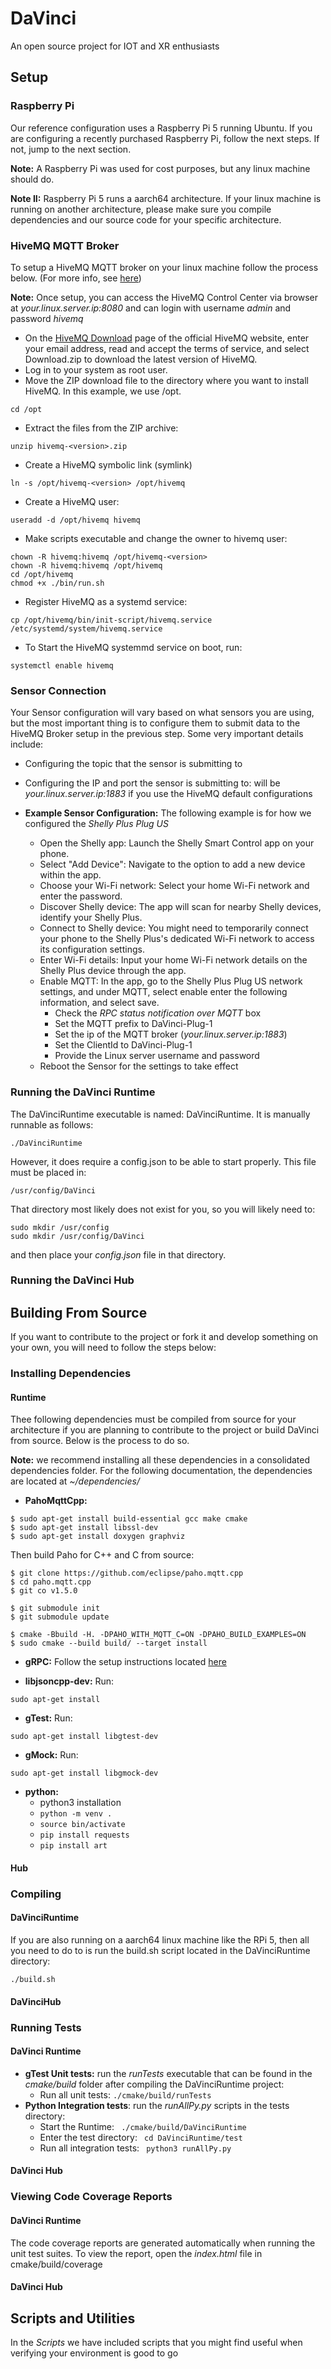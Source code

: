 # DaVinci
An open source project for IOT and XR enthusiasts

## Setup

### Raspberry Pi
Our reference configuration uses a Raspberry Pi 5 running Ubuntu. If you are configuring a recently purchased Raspberry Pi, follow the next steps. If not, jump to the next section. 

**Note:** A Raspberry Pi was used for cost purposes, but any linux machine should do.

**Note II:** Raspberry Pi 5 runs a aarch64 architecture. If your linux machine is running on another architecture, please make sure you compile dependencies and our source code for your specific architecture.

### HiveMQ MQTT Broker
To setup a HiveMQ MQTT broker on your linux machine follow the process below. (For more info, see [here](https://docs.hivemq.com/hivemq/latest/user-guide/install-hivemq.html#linux))

**Note:** Once setup, you can access the HiveMQ Control Center via browser at *your.linux.server.ip:8080* and can login with username *admin* and password *hivemq*

- On the [HiveMQ Download](https://www.hivemq.com/download/) page of the official HiveMQ website, enter your email address, read and accept the terms of service, and select Download.zip to download the latest version of HiveMQ.
- Log in to your system as root user.
- Move the ZIP download file to the directory where you want to install HiveMQ. In this example, we use /opt.

```
cd /opt
```

- Extract the files from the ZIP archive:

```
unzip hivemq-<version>.zip
```

- Create a HiveMQ symbolic link (symlink)

```
ln -s /opt/hivemq-<version> /opt/hivemq
```

- Create a HiveMQ user:

```
useradd -d /opt/hivemq hivemq
```

- Make scripts executable and change the owner to hivemq user:

```
chown -R hivemq:hivemq /opt/hivemq-<version>
chown -R hivemq:hivemq /opt/hivemq
cd /opt/hivemq
chmod +x ./bin/run.sh
```

- Register HiveMQ as a systemd service:

```
cp /opt/hivemq/bin/init-script/hivemq.service /etc/systemd/system/hivemq.service
```

- To Start the HiveMQ systemmd service on boot, run:
```
systemctl enable hivemq
```

### Sensor Connection
Your Sensor configuration will vary based on what sensors you are using, but the most important thing is to configure them to submit data to the HiveMQ Broker setup in the previous step. Some very important details include:

- Configuring the topic that the sensor is submitting to
- Configuring the IP and port the sensor is submitting to: will be *your.linux.server.ip:1883* if you use the HiveMQ default configurations

- **Example Sensor Configuration:**
The following example is for how we configured the *Shelly Plus Plug US*

    - Open the Shelly app: Launch the Shelly Smart Control app on your phone. 
    - Select "Add Device": Navigate to the option to add a new device within the app. 
    - Choose your Wi-Fi network: Select your home Wi-Fi network and enter the password. 
    - Discover Shelly device: The app will scan for nearby Shelly devices, identify your Shelly Plus. 
    - Connect to Shelly device: You might need to temporarily connect your phone to the Shelly Plus's dedicated Wi-Fi network to access its configuration settings. 
    - Enter Wi-Fi details: Input your home Wi-Fi network details on the Shelly Plus device through the app. 
    - Enable MQTT: In the app, go to the Shelly Plus Plug US network settings, and under MQTT, select enable enter the following information, and select save.
        - Check the *RPC status notification over MQTT* box
        - Set the MQTT prefix to DaVinci-Plug-1
        - Set the ip of the MQTT broker (*your.linux.server.ip:1883*)
        - Set the ClientId to DaVinci-Plug-1
        - Provide the Linux server username and password
    - Reboot the Sensor for the settings to take effect

### Running the DaVinci Runtime
The DaVinciRuntime executable is named: DaVinciRuntime. It is manually runnable as follows:

```
./DaVinciRuntime
```

However, it does require a config.json to be able to start properly. This file must be placed in:

```
/usr/config/DaVinci
```

That directory most likely does not exist for you, so you will likely need to:

```
sudo mkdir /usr/config
sudo mkdir /usr/config/DaVinci
```

and then place your *config.json* file in that directory.

### Running the DaVinci Hub

## Building From Source
If you want to contribute to the project or fork it and develop something on your own, you will need to follow the steps below:

### Installing Dependencies
#### Runtime
Thee following dependencies must be compiled from source for your architecture if you are planning to contribute to the project or build DaVinci from source. Below is the process to do so.

**Note:** we recommend installing all these dependencies in a consolidated dependencies folder. For the following documentation, the dependencies are located at *~/dependencies/*


-  **PahoMqttCpp:**

```
$ sudo apt-get install build-essential gcc make cmake
$ sudo apt-get install libssl-dev
$ sudo apt-get install doxygen graphviz
```
Then build Paho for C++ and C from source:
```
$ git clone https://github.com/eclipse/paho.mqtt.cpp
$ cd paho.mqtt.cpp
$ git co v1.5.0

$ git submodule init
$ git submodule update

$ cmake -Bbuild -H. -DPAHO_WITH_MQTT_C=ON -DPAHO_BUILD_EXAMPLES=ON
$ sudo cmake --build build/ --target install
```

- **gRPC:**
Follow the setup instructions located [here](https://grpc.io/docs/languages/cpp/quickstart/#setup)

- **libjsoncpp-dev:**
Run:
```
sudo apt-get install  
```

- **gTest:**
Run:
```
sudo apt-get install libgtest-dev
```

- **gMock:**
Run:
```
sudo apt-get install libgmock-dev
```

- **python:**
    - python3 installation
    - ```python -m venv .```
    - ```source bin/activate```
    - ```pip install requests```
    - ```pip install art```

#### Hub

### Compiling
#### DaVinciRuntime
If you are also running on a aarch64 linux machine like the RPi 5, then all you need to do to is run the build.sh script located in the DaVinciRuntime directory:
```
./build.sh
```

#### DaVinciHub

### Running Tests
#### DaVinci Runtime
- **gTest Unit tests:** run the *runTests* executable that can be found in the *cmake/build* folder after compiling the DaVinciRuntime project:
    - Run all unit tests: ```./cmake/build/runTests```
- **Python Integration tests**: run the *runAllPy.py* scripts in the tests directory:
    - Start the Runtime: ``` ./cmake/build/DaVinciRuntime```
    - Enter the test directory: ``` cd DaVinciRuntime/test```
    - Run all integration tests: ``` python3 runAllPy.py```
#### DaVinci Hub

### Viewing Code Coverage Reports
#### DaVinci Runtime
The code coverage reports are generated automatically when running the unit test suites. To view the report, open the *index.html* file in cmake/build/coverage

#### DaVinci Hub


## Scripts and Utilities

In the *Scripts* we have included scripts that you might find useful when verifying your environment is good to go
